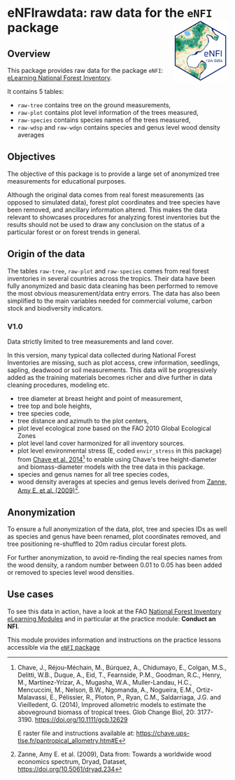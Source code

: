 
# eNFIrawdata: raw data for the `eNFI` package <img src='images/eNFIrawdata-logo.png' align="right" height="139" /></a>

## Overview

This package provides raw data for the package `eNFI`: [eLearning National Forest Inventory](https://github.com/gaelso/eNFI).

It contains 5 tables:
- `raw-tree` contains tree on the ground measurements,
- `raw-plot` contains plot level information of the trees measured, 
- `raw-species` contains species names of the trees measured,
- `raw-wdsp` and `raw-wdgn` contains species and genus level wood density averages


## Objectives

The objective of this package is to provide a large set of anonymized tree measurements for educational purposes. 

Although the original data comes from real forest measurements (as opposed to simulated data), forest plot coordinates and tree species have been removed, and ancillary information altered. This makes the data relevant to showcases procedures for analyzing forest inventories but the results should not be used to draw any conclusion on the status of a particular forest or on forest trends in general.


## Origin of the data

The tables `raw-tree`, `raw-plot` and `raw-species` comes from real forest inventories in several countries across the tropics. Their data have been fully anonymized and basic data cleaning has been performed to remove the most obvious measurement/data entry errors. The data has also been simplified to the main variables needed for commercial volume, carbon stock and biodiversity indicators.




### V1.0

Data strictly limited to tree measurements and land cover. 

In this version, many typical data collected during National Forest Inventories are missing, such as plot access, crew information, seedlings, sapling, deadwood or soil measurements. This data will be progressively added as the training materials becomes richer and dive further in data cleaning procedures, modeling etc.


- tree diameter at breast height and point of measurement,
- tree top and bole heights,
- tree species code,
- tree distance and azimuth to the plot centers,
- plot level ecological zone based on the FAO 2010 Global Ecological Zones 
- plot level land cover harmonized for all inventory sources. 
- plot level environmental stress (E, coded `envir_stress` in this package) from [Chave et al. 2014](https://forestgeo.si.edu/sites/default/files/aboveground_biomass_protocol_accessible.pdf)[^2] to enable using Chave's tree height-diameter and biomass-diameter models with the tree data in this package.
- species and genus names for all tree species codes,
- wood density averages at species and genus levels derived from [Zanne, Amy E. et al. (2009)](https://datadryad.org/stash/dataset/doi:10.5061/dryad.234)[^1].


## Anonymization

To ensure a full anonymization of the data, plot, tree and species IDs as well as species and genus have been renamed, plot coordinates removed, and tree positioning re-shuffled to 20m radius circular forest plots.

For further anonymization, to avoid re-finding the real species names from the wood density, a random number between 0.01 to 0.05 has been added or removed to species level wood densities.


## Use cases

To see this data in action, have a look at the FAO [National Forest Inventory eLearning Modules](https://www.fao.org/national-forest-monitoring/areas-of-work/nfi/modules/en/) and in particular at the practice module: **Conduct an NFI**.

This module provides information and instructions on the practice lessons accessible via the [`eNFI` package](https://github.com/gaelso/eNFI)




[^1]: Zanne, Amy E. et al. (2009), Data from: Towards a worldwide wood economics spectrum, Dryad, Dataset, https://doi.org/10.5061/dryad.234

[^2]: Chave, J., Réjou-Méchain, M., Búrquez, A., Chidumayo, E., Colgan, M.S., Delitti, W.B., Duque, A., Eid, T., Fearnside, P.M., Goodman, R.C., Henry, M., Martínez-Yrízar, A., Mugasha, W.A., Muller-Landau, H.C., Mencuccini, M., Nelson, B.W., Ngomanda, A., Nogueira, E.M., Ortiz-Malavassi, E., Pélissier, R., Ploton, P., Ryan, C.M., Saldarriaga, J.G. and Vieilledent, G. (2014), Improved allometric models to estimate the aboveground biomass of tropical trees. Glob Change Biol, 20: 3177-3190. https://doi.org/10.1111/gcb.12629

    E raster file and instructions available at: https://chave.ups-tlse.fr/pantropical_allometry.htm#E

